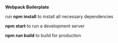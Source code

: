 **Webpack Boilerplate**

run **npm install** to install all necessary dependencies

**npm start** to run a development server

**npm run build** to build for production
